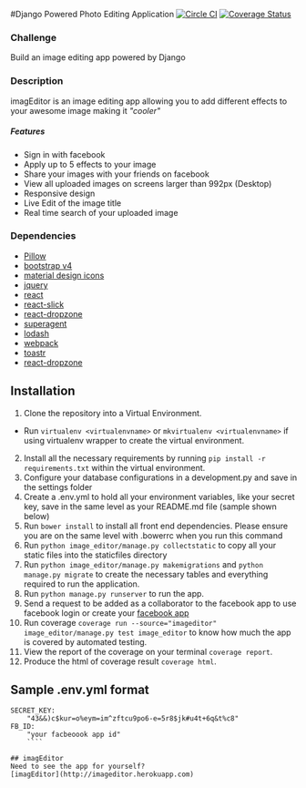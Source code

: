 #Django Powered Photo Editing Application [![Circle CI](https://circleci.com/gh/andela-ashuaib/photo-editing-application/tree/master.svg?style=svg)](https://circleci.com/gh/andela-ashuaib/photo-editing-application/tree/master) [![Coverage Status](https://coveralls.io/repos/andela-ashuaib/photo-editing-application/badge.svg?branch=master&service=github)](https://coveralls.io/github/andela-ashuaib/photo-editing-application?branch=master)

### Challenge
Build an image editing app powered by Django

### Description
imagEditor is an image editing app allowing you to add different effects to your awesome image making it _"cooler"_ 


##### Features
- Sign in with facebook
- Apply up to 5 effects to your image
- Share your images with your friends on facebook
- View all uploaded images on screens larger than 992px (Desktop)
- Responsive design
- Live Edit of the image title
- Real time search of your uploaded image


### Dependencies
- [Pillow](https://github.com/python-pillow/Pillow)
- [bootstrap v4](v4-alpha.getbootstrap.com)
- [material design icons](https://materialdesignicons.com/)
- [jquery](https://github.com/jquery/jquery)
- [react](https://facebook.github.io/react/)
- [react-slick](https://github.com/akiran/react-slick)
- [react-dropzone](https://github.com/akiran/react-slick)
- [superagent](https://github.com/visionmedia/superagent)
- [lodash](https://lodash.com/docs)
- [webpack](https://webpack.github.io/)
- [toastr](https://github.com/CodeSeven/toastr)
- [react-dropzone](https://github.com/okonet/react-dropzone)

## Installation
1. Clone the repository into a Virtual Environment. 
- Run `virtualenv <virtualenvname>` or `mkvirtualenv <virtualenvname>` if using virtualenv wrapper to create the virtual environment.
2. Install all the necessary requirements by running `pip install -r requirements.txt` within the virtual environment.
3. Configure your database configurations in a development.py and save in the settings folder
4. Create a .env.yml to hold all your environment variables, like your secret key, save in the same level as your README.md file (sample shown below)
5. Run `bower install` to install all front end dependencies. Please ensure you are on the same level with .bowerrc when you run this command
6. Run `python image_editor/manage.py collectstatic` to copy all your static files into the staticfiles directory
7. Run `python image_editor/manage.py makemigrations` and `python manage.py migrate` to create the necessary tables and everything required to run the application.
8. Run `python manage.py runserver` to run the app.
9. Send a request to be added as a collaborator to the facebook app to use facebook login or create your [facebook app](https://developers.facebook.com) 
10. Run coverage `coverage run --source="imageditor" image_editor/manage.py test image_editor` to know how much the app is covered by automated testing.
11. View the report of the coverage on your terminal `coverage report`.
12. Produce the html of coverage result `coverage html`.

## Sample .env.yml format
```
SECRET_KEY:
    "43&&)c$kur=o%eym=im^zftcu9po6-e=5r8$jk#u4t+6q&t%c8"
FB_ID:
    "your facbeoook app id"
    ````

## imagEditor
Need to see the app for yourself?
[imagEditor](http://imageditor.herokuapp.com)